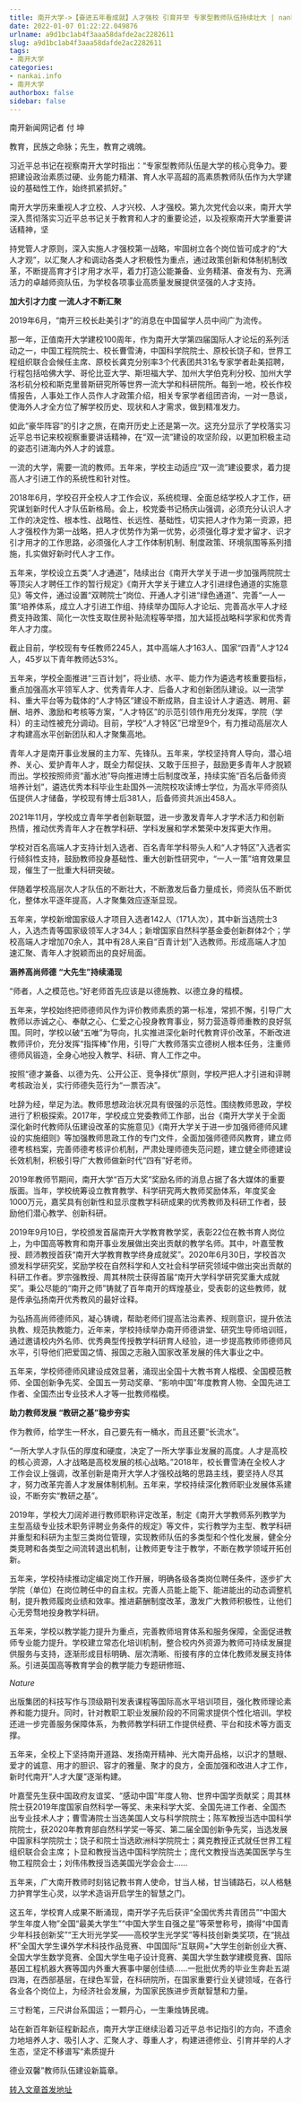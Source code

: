 ```yaml
---
title: 南开大学->【奋进五年看成就】人才强校 引育并举 专家型教师队伍持续壮大 | nankai.info
date: 2022-01-07 01:22:22.049876
urlname: a9d1bc1ab4f3aaa58dafde2ac2282611
slug: a9d1bc1ab4f3aaa58dafde2ac2282611
tags: 
- 南开大学
categories:
- nankai.info
- 南开大学
authorbox: false
sidebar: false
---
```

南开新闻网记者 付 坤

教育，民族之命脉；先生，教育之魂魄。

习近平总书记在视察南开大学时指出：“专家型教师队伍是大学的核心竞争力。要把建设政治素质过硬、业务能力精湛、育人水平高超的高素质教师队伍作为大学建设的基础性工作，始终抓紧抓好。”

南开大学历来重视人才立校、人才兴校、人才强校。第九次党代会以来，南开大学深入贯彻落实习近平总书记关于教育和人才的重要论述，以及视察南开大学重要讲话精神，坚
<!--more-->
持党管人才原则，深入实施人才强校第一战略，牢固树立各个岗位皆可成才的“大人才观”，以汇聚人才和调动各类人才积极性为重点，通过政策创新和体制机制改革，不断提高育才引才用才水平，着力打造公能兼备、业务精湛、奋发有为、充满活力的卓越师资队伍，为学校各项事业高质量发展提供坚强的人才支持。

**加大引才力度** **一流人才不断汇聚**

2019年6月，“南开三校长赴美引才”的消息在中国留学人员中间广为流传。

那一年，正值南开大学建校100周年，作为南开大学第四届国际人才论坛的系列活动之一，中国工程院院士、校长曹雪涛，中国科学院院士、原校长饶子和，世界工程组织联合会候任主席、原校长龚克分别率3个代表团共31名专家学者赴美招聘，行程包括哈佛大学、哥伦比亚大学、斯坦福大学、加州大学伯克利分校、加州大学洛杉矶分校和斯克里普斯研究所等世界一流大学和科研院所。每到一地，校长作校情报告，人事处工作人员作人才政策介绍，相关专家学者组团咨询，一对一恳谈，使海外人才全方位了解学校历史、现状和人才需求，做到精准发力。

如此“豪华阵容”的引才之旅，在南开历史上还是第一次。这充分显示了学校落实习近平总书记来校视察重要讲话精神，在“双一流”建设的攻坚阶段，以更加积极主动的姿态引进海内外人才的诚意。

一流的大学，需要一流的教师。五年来，学校主动适应“双一流”建设要求，着力提高人才引进工作的系统性和针对性。

2018年6月，学校召开全校人才工作会议，系统梳理、全面总结学校人才工作，研究谋划新时代人才队伍新格局。会上，校党委书记杨庆山强调，必须充分认识人才工作的决定性、根本性、战略性、长远性、基础性，切实把人才作为第一资源，把人才强校作为第一战略，把人才优势作为第一优势，必须强化尊才爱才留才、识才引才用才的工作思路，必须强化人才工作体制机制、制度政策、环境氛围等系列措施，扎实做好新时代人才工作。

五年来，学校设立五类“人才通道”，陆续出台《南开大学关于进一步加强两院院士等顶尖人才聘任工作的暂行规定》《南开大学关于建立人才引进绿色通道的实施意见》等文件，通过设置“双聘院士”岗位、开通人才引进“绿色通道”、完善“一人一策”培养体系，成立人才引进工作组、持续举办国际人才论坛、完善高水平人才经费支持政策、简化一次性支取住房补贴流程等举措，加大延揽战略科学家和优秀青年人才力度。

截止目前，学校现有专任教师2245人，其中高端人才163人、国家“四青”人才124人，45岁以下青年教师达53%。

五年来，学校全面推进“三百计划”，将业绩、水平、能力作为遴选考核重要指标，重点加强高水平领军人才、优秀青年人才、后备人才和创新团队建设。以一流学科、重大平台等为载体的“人才特区”建设不断成熟，自主设计人才遴选、聘用、薪酬、培养、激励和考核等方案，“人才特区”的示范引领作用充分发挥，学院（学科）的主动性被充分调动。目前，学校“人才特区”已增至9个，有力推动高层次人才构建高水平创新团队和人才聚集高地。

青年人才是南开事业发展的主力军、先锋队。五年来，学校坚持育人导向，潜心培养、关心、爱护青年人才，既全力帮促扶、又敢于压担子，鼓励更多青年人才脱颖而出。学校按照师资“蓄水池”导向推进博士后制度改革，持续实施“百名后备师资培养计划”，遴选优秀本科毕业生赴国外一流院校攻读博士学位，为高水平师资队伍提供人才储备，学校现有博士后381人，后备师资共派出458人。

2021年11月，学校成立青年学者创新联盟，进一步激发青年人才学术活力和创新热情，推动优秀青年人才在教学科研、学科发展和学术繁荣中发挥更大作用。

学校对百名高端人才支持计划入选者、百名青年学科带头人和“人才特区”入选者实行倾斜性支持，鼓励教师投身基础性、重大创新性研究中，“一人一策”培育效果显现，催生了一批重大科研突破。

伴随着学校高层次人才队伍的不断壮大，不断激发后备力量成长，师资队伍不断优化，整体水平逐年提高，人才聚集效应逐渐显现。

五年来，学校新增国家级人才项目入选者142人（171人次），其中新当选院士3人，入选杰青等国家级领军人才34人；新增国家自然科学基金委创新群体2个；学校高端人才增加70余人，其中有28人来自“百青计划”入选教师。形成高端人才加速汇聚、青年人才脱颖而出的良好局面。

**涵养高尚师德** **“大先生”持续涌现**

“师者，人之模范也。”好老师首先应该是以德施教、以德立身的楷模。

五年来，学校始终把师德师风作为评价教师素质的第一标准，常抓不懈，引导广大教师以赤诚之心、奉献之心、仁爱之心投身教育事业，努力营造尊师重教的良好氛围。同时，学校以破“五唯”为导向，扎实推进深化新时代教育评价改革，不断改进教师评价，充分发挥“指挥棒”作用，引导广大教师落实立德树人根本任务，注重师德师风锻造，全身心地投入教学、科研、育人工作之中。

按照“德才兼备、以德为先、公开公正、竞争择优”原则，学校严把人才引进和评聘考核政治关，实行师德失范行为“一票否决”。

吐辞为经，举足为法。教师思想政治状况具有很强的示范性。围绕教师思政，学校进行了积极探索。2017年，学校成立党委教师工作部，出台《南开大学关于全面深化新时代教师队伍建设改革的实施意见》《南开大学关于进一步加强师德师风建设的实施细则》等加强教师思政工作的专门文件，全面加强师德师风教育，建立师德考核档案，完善师德考核评价机制，严肃处理师德失范问题，建立健全师德建设长效机制，积极引导广大教师做新时代“四有”好老师。

2019年教师节期间，南开大学“百万大奖”奖励名师的消息占据了各大媒体的重要版面。当年，学校统筹设立教育教学、科学研究两大教师奖励体系，年度奖金1000万元，嘉奖具有创新性和显示度教学科研成果的优秀教师及科研工作者，鼓励他们潜心教学、创新科研。

2019年9月10日，学校颁发首届南开大学教育教学奖，表彰22位在教书育人岗位上，为中国高等教育和南开事业发展做出突出贡献的教学名师。其中，叶嘉莹教授、顾沛教授首获“南开大学教育教学终身成就奖”。2020年6月30日，学校首次颁发科学研究奖，奖励学校在自然科学和人文社会科学研究领域中做出突出贡献的科研工作者。罗宗强教授、周其林院士获得首届“南开大学科学研究奖重大成就奖”。秉公尽能的“南开之师”铸就了百年南开的辉煌基业，受表彰的这些教师，就是传承弘扬南开优秀教风的最好诠释。

为弘扬高尚师德师风，凝心铸魂，帮助老师们提高法治素养、规则意识，提升依法执教、规范执教能力，近年来，学校持续举办南开师德讲堂、研究生导师培训班，通过邀请校内外名师、优秀典型传授教学科研育人经验，进一步提高教师师德师风水平，引导他们把爱国之情、报国之志融入国家改革发展的伟大事业之中。

五年来，学校师德师风建设成效显著，涌现出全国十大教书育人楷模、全国模范教师、全国创新争先奖、全国五一劳动奖章、“影响中国”年度教育人物、全国先进工作者、全国杰出专业技术人才等一批教师楷模。

**助力教师发展** **“教研之基”稳步夯实**

作为教师，给学生一杯水，自己要先有一桶水，而且还要“长流水”。

“一所大学人才队伍的厚度和硬度，决定了一所大学事业发展的高度。人才是高校的核心资源，人才战略是高校发展的核心战略。”2018年，校长曹雪涛在全校人才工作会议上强调，改革创新是南开大学人才强校战略的思路主线，要坚持人尽其才，努力改革完善人才发展体制机制。五年来，学校持续深化教师职业发展体系建设，不断夯实“教研之基”。

2019年，学校大刀阔斧进行教师职称评定改革，制定《南开大学教师系列教学为主型高级专业技术职务评聘业务条件的规定》等文件，实行教学为主型、教学科研并重型和科研为主型三类岗位管理，实现教师队伍的多类型和个性化发展，健全分类竞聘和各类型之间流转退出机制，让教师更专注于教学，不断在教学领域开拓创新。

五年来，学校持续推动定编定岗工作开展，明确各级各类岗位聘任条件，逐步扩大学院（单位）在岗位聘任中的自主权。完善人员能上能下、能进能出的动态调整机制，提升教师履岗业绩和效率。推进薪酬制度改革，激发广大教师积极性，让他们心无旁骛地投身教学科研。

五年来，学校以教学能力提升为重点，完善教师培育体系和服务保障，全面促进教师专业能力提升。学校建立常态化培训机制，整合校内外资源为教师可持续发展提供服务与支持，逐渐形成目标明确、层次清晰、衔接有序的立体化教师发展支持体系。引进英国高等教育学会的教学能力专题研修班、

_Nature_

出版集团的科技写作与顶级期刊发表课程等国际高水平培训项目，强化教师理论素养和能力提升。同时，针对教职工职业发展阶段的不同需求提供个性化培训。学校还进一步完善服务保障体系，为教师教学科研工作提供经费、平台和技术等方面支撑。

五年来，全校上下坚持南开道路、发扬南开精神、光大南开品格，以识才的慧眼、爱才的诚意、用才的胆识、容才的雅量、聚才的良方，全面加强和改进人才工作，新时代南开“人才大厦”逐渐构建。

叶嘉莹先生获中国政府友谊奖、“感动中国”年度人物、世界中国学贡献奖；周其林院士获2019年度国家自然科学一等奖、未来科学大奖、全国先进工作者、全国杰出专业技术人才；曹雪涛院士当选美国人文与科学院院士；陈军教授当选中国科学院院士，获2020年教育部自然科学奖一等奖、第二届全国创新争先奖，当选发展中国家科学院院士；饶子和院士当选欧洲科学院院士；龚克教授正式就任世界工程组织联合会主席；卜显和教授当选中国科学院院士；庞代文教授当选美国医学与生物工程院会士；刘伟伟教授当选美国光学会会士……

五年来，广大南开教师时刻铭记教书育人使命，甘当人梯，甘当铺路石，以人格魅力护育学生心灵，以学术造诣开启学生的智慧之门。

这五年，学校育人成果不断涌现，南开学子先后获评“全国优秀共青团员”“中国大学生年度人物”全国“最美大学生”“中国大学生自强之星”等荣誉称号，摘得“中国青少年科技创新奖”“王大珩光学奖——高校学生光学奖”等科技创新类奖项，在“挑战杯”全国大学生课外学术科技作品竞赛、中国国际“互联网+”大学生创新创业大赛、全国大学生数学竞赛、全国大学生电子设计竞赛、美国大学生数学建模竞赛、国际基因工程机器大赛等国内外重大赛事中屡创佳绩……一批批优秀的毕业生奔赴五湖四海，在西部基层，在绿色军营，在科研院所，在国家重要行业关键领域，在各行各业各个岗位上，为经济社会发展，为国家民族进步贡献智慧和力量。

三寸粉笔，三尺讲台系国运；一颗丹心，一生秉烛铸民魂。

站在新百年新征程新起点，南开大学正继续沿着习近平总书记指引的方向，不遗余力地培养人才、吸引人才、汇聚人才、尊重人才，构建进德修业、引育并举的人才生态，坚定不移谱写“素质提升

德业双馨”教师队伍建设新篇章。



[转入文章首发地址](http://news.nankai.edu.cn/ywsd/system/2022/01/04/030049829.shtml)